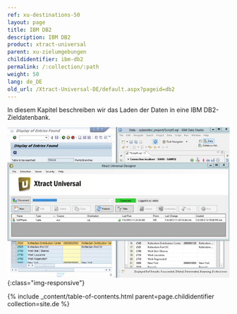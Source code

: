```yaml
---
ref: xu-destinations-50
layout: page
title: IBM DB2
description: IBM DB2
product: xtract-universal
parent: xu-zielumgebungen
childidentifier: ibm-db2
permalink: /:collection/:path
weight: 50
lang: de_DE
old_url: /Xtract-Universal-DE/default.aspx?pageid=db2
---
```


In diesem Kapitel beschreiben wir das Laden der Daten in eine IBM DB2-Zieldatenbank.

![DB2-Extraction-Designer](/img/content/DB2-Extraction-Designer.jpg){:class="img-responsive"}

{% include _content/table-of-contents.html parent=page.childidentifier collection=site.de %}